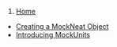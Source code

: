 1. [Home](https://github.com/nomemory/mockneat/wiki)
* [Creating a MockNeat Object](https://github.com/nomemory/mockneat/wiki/Creating--a-MockNeat-object)
* [Introducing MockUnits](https://github.com/nomemory/mockneat/wiki/Introducing-MockUnits)